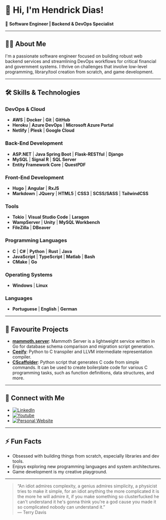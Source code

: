 # 👋 Hi, I'm Hendrick Dias!

🚀 **Software Engineer | Backend & DevOps Specialist**

---

## 👨‍💻 About Me

I'm a passionate software engineer focused on building robust web backend services and streamlining DevOps workflows for critical financial and government systems. I thrive on challenges that involve low-level programming, library/tool creation from scratch, and game development.

---

## 🛠️ Skills & Technologies

### DevOps & Cloud
- **AWS** | **Docker** | **Git** | **GitHub**
- **Heroku** | **Azure DevOps** | **Microsoft Azure Portal**
- **Netlify** | **Plesk** | **Google Cloud**

### Back-End Development
- **ASP.NET** | **Java Spring Boot** | **Flask-RESTful** | **Django**
- **MySQL** | **Signal R** | **SQL Server**
- **Entity Framework Core** | **QuestPDF**

### Front-End Development
- **Hugo** | **Angular** | **RxJS**
- **Markdown** | **JQuery** | **HTML5** | **CSS3** | **SCSS/SASS** | **TailwindCSS**

### Tools
- **Tokio** | **Visual Studio Code** | **Laragon**
- **WampServer** | **Unity** | **MySQL Workbench**
- **FileZilla** | **DBeaver**

### Programming Languages
- **C** | **C#** | **Python** | **Rust** | **Java**
- **JavaScript** | **TypeScript** | **Matlab** | **Bash**
- **CMake** | **Go**

### Operating Systems
- **Windows** | **Linux**

### Languages
- **Portuguese** | **English** | **German**

---

## 🌟 Favourite Projects

- [**mammoth.server**](https://github.com/Tsarbomba69-com/mammoth.server): Mammoth Server is a lightweight service written in Go for database schema comparison and migration script generation.
- [**Ceeify**](https://github.com/Tsarbomba69-com/Ceeify): Python to C transpiler and LLVM intermediate representation compiler.
- [**CScaffolder**](https://github.com/Tsarbomba69-com/CScaffolder): Python script that generates C code from simple commands. It can be used to create boilerplate code for various C programming tasks, such as function definitions, data structures, and more.

---

## 🤝 Connect with Me

- [![LinkedIn](https://img.shields.io/badge/LinkedIn-blue?logo=linkedin&logoColor=white)](https://www.linkedin.com/in/hendrick-dias-7ab399121/)
- [![Youtube](https://img.shields.io/badge/YouTube-FF0000?logo=youtube&logoColor=white)](https://www.youtube.com/@hendrickdias8366)
- [![Personal Website](https://img.shields.io/badge/Website-222?logo=githubpages&logoColor=white)](https://tsarbomba69-com.github.io/Portfolio/)

---

## ⚡ Fun Facts

- Obsessed with building things from scratch, especially libraries and dev tools.
- Enjoys exploring new programming languages and system architectures.
- Game development is my creative playground.

---

> “An idiot admires complexity, a genius admires simplicity, a physicist tries to make it simple, for an idiot anything the more complicated it is the more he will admire it, if you make something so clusterfucked he can't understand it he's gonna think you're a god cause you made it so complicated nobody can understand it.”  
> — Terry Davis
